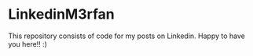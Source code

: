 # LinkedinM3rfan
This repository consists of code for my posts on Linkedin.
Happy to have you here!! :)
